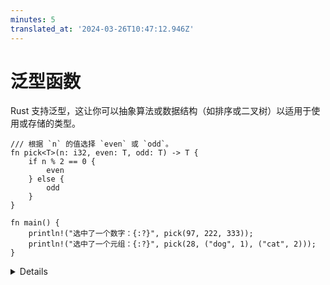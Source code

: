 ```yaml
---
minutes: 5
translated_at: '2024-03-26T10:47:12.946Z'
---
```


# 泛型函数

Rust 支持泛型，这让你可以抽象算法或数据结构（如排序或二叉树）以适用于使用或存储的类型。

```rust,editable
/// 根据 `n` 的值选择 `even` 或 `odd`。
fn pick<T>(n: i32, even: T, odd: T) -> T {
    if n % 2 == 0 {
        even
    } else {
        odd
    }
}

fn main() {
    println!("选中了一个数字：{:?}", pick(97, 222, 333));
    println!("选中了一个元组：{:?}", pick(28, ("dog", 1), ("cat", 2)));
}
```

<details>

- Rust 会根据参数和返回值的类型来推断 T 的类型。

- 这与 C++ 的模板类似，但 Rust 会立即部分编译泛型函数，因此该函数必须对匹配约束的所有类型都有效。例如，尝试修改 `pick` 以在 `n == 0` 时返回 `even + odd`。即使只使用了整数情况下的 `pick` 实例化，Rust 仍会认为它是无效的。C++ 则允许你这么做。

- 泛型代码会基于调用位置转变为非泛型代码。这是一种零成本抽象：你获得的结果和你手动编码数据结构而不使用抽象完全一样。

</details>
